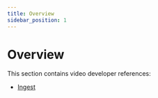 ```yaml
---
title: Overview
sidebar_position: 1
---
```


# Overview

This section contains video developer references:

- [Ingest](/broadcasters/reference/ingest)
